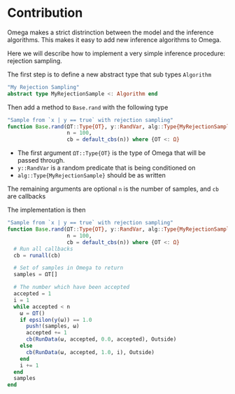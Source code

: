 # Contribution

Omega makes a strict distrinction between the model and the inference algorithms.
This makes it easy to add new inference algorithms to Omega.

Here we will describe how to implement a very simple inference procedure: rejection sampling.

The first step is to define a new abstract type that sub types `Algorithm`

```julia
"My Rejection Sampling"
abstract type MyRejectionSample <: Algorithm end
```

Then add a method to `Base.rand` with the following type

```julia
"Sample from `x | y == true` with rejection sampling"
function Base.rand(ΩT::Type{OT}, y::RandVar, alg::Type{MyRejectionSample};
                   n = 100,
                   cb = default_cbs(n)) where {OT <: Ω}
```

- The first argument `ΩT::Type{OT}` is the type of Omega that will be passed through.
- `y::RandVar` is a random predicate that is being conditioned on
- `alg::Type{MyRejectionSample}` should be as written

The remaining arguments are optional `n` is the number of samples, and `cb` are callbacks

The implementation is then

```julia
"Sample from `x | y == true` with rejection sampling"
function Base.rand(ΩT::Type{OT}, y::RandVar, alg::Type{MyRejectionSample};
                   n = 100,
                   cb = default_cbs(n)) where {OT <: Ω}
  # Run all callbacks
  cb = runall(cb)

  # Set of samples in Omega to return
  samples = ΩT[]

  # The number which have been accepted
  accepted = 1
  i = 1
  while accepted < n
    ω = ΩT()
    if epsilon(y(ω)) == 1.0
      push!(samples, ω)
      accepted += 1
      cb(RunData(ω, accepted, 0.0, accepted), Outside)
    else
      cb(RunData(ω, accepted, 1.0, i), Outside)
    end
    i += 1
  end
  samples
end
```
